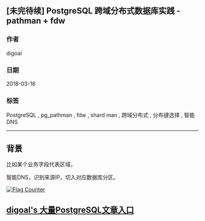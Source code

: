 ## [未完待续] PostgreSQL 跨域分布式数据库实践 - pathman + fdw
                        
### 作者                  
digoal                                   
                   
### 日期                  
2018-03-16                 
                                                                     
### 标签                                                                     
PostgreSQL , pg_pathman , fdw , shard man , 跨域分布式 , 分布键选择 , 智能DNS
                                  
----              
       
## 背景            
比如某个业务字段代表区域，

智能DNS，识别来源IP，切入对应数据库分区。
  
<a rel="nofollow" href="http://info.flagcounter.com/h9V1"  ><img src="http://s03.flagcounter.com/count/h9V1/bg_FFFFFF/txt_000000/border_CCCCCC/columns_2/maxflags_12/viewers_0/labels_0/pageviews_0/flags_0/"  alt="Flag Counter"  border="0"  ></a>  
  
  
  
  
  
  
## [digoal's 大量PostgreSQL文章入口](https://github.com/digoal/blog/blob/master/README.md "22709685feb7cab07d30f30387f0a9ae")
  

